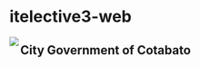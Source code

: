 # itelective3-web

<img align="left" src="https://user-images.githubusercontent.com/107229394/209252585-ac3c7a21-9bc3-42d8-890d-c842e3043042.jpg" style="text-align: center;">

## City Government of Cotabato
